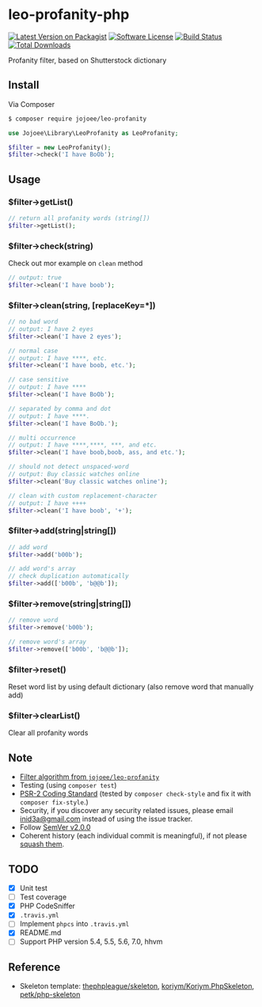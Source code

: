 # leo-profanity-php

[![Latest Version on Packagist][ico-version]][link-packagist]
[![Software License][ico-license]](LICENSE)
[![Build Status][ico-travis]][link-travis]
[![Total Downloads][ico-downloads]][link-downloads]

Profanity filter, based on Shutterstock dictionary

## Install

Via Composer

``` bash
$ composer require jojoee/leo-profanity
```

``` php
use Jojoee\Library\LeoProfanity as LeoProfanity;

$filter = new LeoProfanity();
$filter->check('I have BoOb');
```

## Usage

### $filter->getList()

``` php
// return all profanity words (string[])
$filter->getList();
```

### $filter->check(string)

Check out mor example on `clean` method

``` php
// output: true
$filter->clean('I have boob');
```

### $filter->clean(string, [replaceKey=*])

``` php
// no bad word
// output: I have 2 eyes
$filter->clean('I have 2 eyes');

// normal case
// output: I have ****, etc.
$filter->clean('I have boob, etc.');

// case sensitive
// output: I have ****
$filter->clean('I have BoOb');

// separated by comma and dot
// output: I have ****.
$filter->clean('I have BoOb.');

// multi occurrence
// output: I have ****,****, ***, and etc.
$filter->clean('I have boob,boob, ass, and etc.');

// should not detect unspaced-word
// output: Buy classic watches online
$filter->clean('Buy classic watches online');

// clean with custom replacement-character
// output: I have ++++
$filter->clean('I have boob', '+');
```

### $filter->add(string|string[])

``` php
// add word
$filter->add('b00b');

// add word's array
// check duplication automatically
$filter->add(['b00b', 'b@@b']);
```

### $filter->remove(string|string[])

``` php
// remove word
$filter->remove('b00b');

// remove word's array
$filter->remove(['b00b', 'b@@b']);
```

### $filter->reset()

Reset word list by using default dictionary (also remove word that manually add)

### $filter->clearList()

Clear all profanity words

## Note

- [Filter algorithm from `jojoee/leo-profanity`](https://github.com/jojoee/leo-profanity#algorithm)
- Testing (using `composer test`) 
- [PSR-2 Coding Standard](https://github.com/php-fig/fig-standards/blob/master/accepted/PSR-2-coding-style-guide.md) (tested by `composer check-style` and fix it with `composer fix-style`.)
- Security, if you discover any security related issues, please email inid3a@gmail.com instead of using the issue tracker.
- Follow [SemVer v2.0.0](http://semver.org/)
- Coherent history (each individual commit is meaningful), if not please [squash them](http://www.git-scm.com/book/en/v2/Git-Tools-Rewriting-History#Changing-Multiple-Commit-Messages).

## TODO

- [x] Unit test
- [ ] Test coverage
- [x] PHP CodeSniffer
- [x] `.travis.yml`
- [ ] Implement `phpcs` into `.travis.yml` 
- [x] README.md
- [ ] Support PHP version 5.4, 5.5, 5.6, 7.0, hhvm

## Reference

- Skeleton template: [thephpleague/skeleton](https://github.com/thephpleague/skeleton), [koriym/Koriym.PhpSkeleton](https://github.com/koriym/Koriym.PhpSkeleton), [petk/php-skeleton](https://github.com/petk/php-skeleton)

[ico-version]: https://img.shields.io/packagist/v/jojoee/leo-profanity.svg?style=flat-square
[ico-license]: https://img.shields.io/badge/license-MIT-brightgreen.svg?style=flat-square
[ico-travis]: https://img.shields.io/travis/jojoee/leo-profanity-php/master.svg?style=flat-square
[ico-downloads]: https://img.shields.io/packagist/dt/jojoee/leo-profanity.svg?style=flat-square

[link-packagist]: https://packagist.org/packages/jojoee/leo-profanity
[link-travis]: https://travis-ci.org/jojoee/leo-profanity-php
[link-downloads]: https://packagist.org/packages/jojoee/leo-profanity

